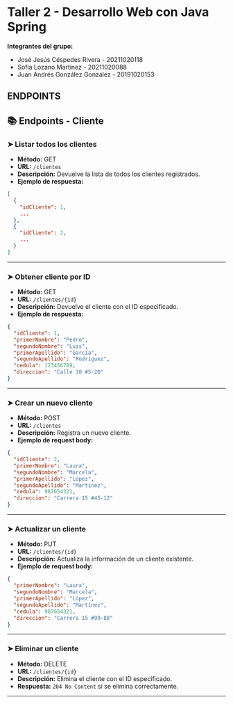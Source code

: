 # Taller 2 - Desarrollo Web con Java Spring

**Integrantes del grupo:**

- José Jesús Céspedes Rivera - 20211020118  
- Sofía Lozano Martínez - 20211020088  
- Juan Andrés González González - 20191020153


## ENDPOINTS

## 📚 Endpoints - Cliente

### ➤ Listar todos los clientes

- **Método:** GET  
- **URL:** `/clientes`  
- **Descripción:** Devuelve la lista de todos los clientes registrados.  
- **Ejemplo de respuesta:**

```json
[
  {
    "idCliente": 1,
    ...
  },
  {
    "idCliente": 2,
    ...
  }
]
```

---

### ➤ Obtener cliente por ID

- **Método:** GET  
- **URL:** `/clientes/{id}`  
- **Descripción:** Devuelve el cliente con el ID especificado.  
- **Ejemplo de respuesta:**

```json
{
  "idCliente": 1,
  "primerNombre": "Pedro",
  "segundoNombre": "Luis",
  "primerApellido": "García",
  "segundoApellido": "Rodríguez",
  "cedula": 123456789,
  "direccion": "Calle 10 #5-20"
}
```

---

### ➤ Crear un nuevo cliente

- **Método:** POST  
- **URL:** `/clientes`  
- **Descripción:** Registra un nuevo cliente.  
- **Ejemplo de request body:**

```json
{
  "idCliente": 2,
  "primerNombre": "Laura",
  "segundoNombre": "Marcela",
  "primerApellido": "López",
  "segundoApellido": "Martínez",
  "cedula": 987654321,
  "direccion": "Carrera 15 #45-12"
}
```

---

### ➤ Actualizar un cliente

- **Método:** PUT  
- **URL:** `/clientes/{id}`  
- **Descripción:** Actualiza la información de un cliente existente.  
- **Ejemplo de request body:**

```json
{
  "primerNombre": "Laura",
  "segundoNombre": "Marcela",
  "primerApellido": "López",
  "segundoApellido": "Martínez",
  "cedula": 987654321,
  "direccion": "Carrera 15 #99-88"
}
```

---

### ➤ Eliminar un cliente

- **Método:** DELETE  
- **URL:** `/clientes/{id}`  
- **Descripción:** Elimina el cliente con el ID especificado.  
- **Respuesta:** `204 No Content` si se elimina correctamente.

---


